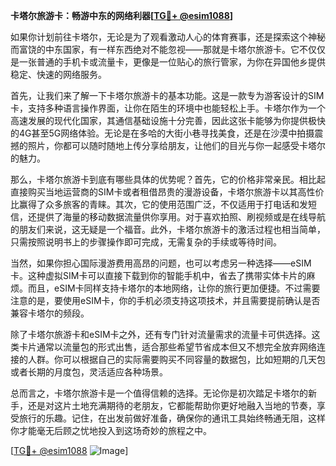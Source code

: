 **卡塔尔旅游卡：畅游中东的网络利器[[TG💪+ @esim1088](https://t.me/s/esim1088)]**

如果你计划前往卡塔尔，无论是为了观看激动人心的体育赛事，还是探索这个神秘而富饶的中东国家，有一样东西绝对不能忽视——那就是卡塔尔旅游卡。它不仅仅是一张普通的手机卡或流量卡，更像是一位贴心的旅行管家，为你在异国他乡提供稳定、快速的网络服务。

首先，让我们来了解一下卡塔尔旅游卡的基本功能。这是一款专为游客设计的SIM卡，支持多种语言操作界面，让你在陌生的环境中也能轻松上手。卡塔尔作为一个高速发展的现代化国家，其通信基础设施十分完善，因此这张卡能够为你提供极快的4G甚至5G网络体验。无论是在多哈的大街小巷寻找美食，还是在沙漠中拍摄震撼的照片，你都可以随时随地上传分享给朋友，让他们的目光与你一起感受卡塔尔的魅力。

那么，卡塔尔旅游卡到底有哪些具体的优势呢？首先，它的价格非常亲民。相比起直接购买当地运营商的SIM卡或者租借昂贵的漫游设备，卡塔尔旅游卡以其高性价比赢得了众多旅客的青睐。其次，它的使用范围广泛，不仅适用于打电话和发短信，还提供了海量的移动数据流量供你享用。对于喜欢拍照、刷视频或是在线导航的朋友们来说，这无疑是一个福音。此外，卡塔尔旅游卡的激活过程也相当简单，只需按照说明书上的步骤操作即可完成，无需复杂的手续或等待时间。

当然，如果你担心国际漫游费用高昂的问题，也可以考虑另一种选择——eSIM卡。这种虚拟SIM卡可以直接下载到你的智能手机中，省去了携带实体卡片的麻烦。而且，eSIM卡同样支持卡塔尔的本地网络，让你的旅行更加便捷。不过需要注意的是，要使用eSIM卡，你的手机必须支持这项技术，并且需要提前确认是否兼容卡塔尔的频段。

除了卡塔尔旅游卡和eSIM卡之外，还有专门针对流量需求的流量卡可供选择。这类卡片通常以流量包的形式出售，适合那些希望节省成本但又不想完全放弃网络连接的人群。你可以根据自己的实际需要购买不同容量的数据包，比如短期的几天包或者长期的月度包，灵活适应各种场景。

总而言之，卡塔尔旅游卡是一个值得信赖的选择。无论你是初次踏足卡塔尔的新手，还是对这片土地充满期待的老朋友，它都能帮助你更好地融入当地的节奏，享受旅行的乐趣。记住，在出发前做好准备，确保你的通讯工具始终畅通无阻，这样你才能毫无后顾之忧地投入到这场奇妙的旅程之中。

[[TG💪+ @esim1088](https://t.me/s/esim1088) ![Image](https://i.postimg.cc/4NQfJmqS/Snipaste-2025-05-13-00-14-12.png)]